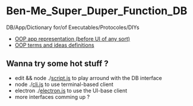 # Ben-Me_Super_Duper_Function_DB
DB/App/Dictionary for/of Executables/Protocoles/DIYs 

- [OOP app representation (before UI of any sort)](https://github.com/NahejL/Ben-Me_Super_Duper_Function_DB/blob/master/app_properties.md)
- [OOP terms and ideas definitions](https://github.com/NahejL/Ben-Me_Super_Duper_Function_DB/blob/master/definitions.md)

## Wanna try some hot stuff ?
- edit && node ./[script.js](https://github.com/NahejL/Ben-Me_Super_Duper_Function_DB/blob/master/script.js) to play arround with the DB interface
- node ./[cli.js]() to use terminal-based client
- electron ./[electron.js]() to use the UI-base client
- more interfaces comming up ?
